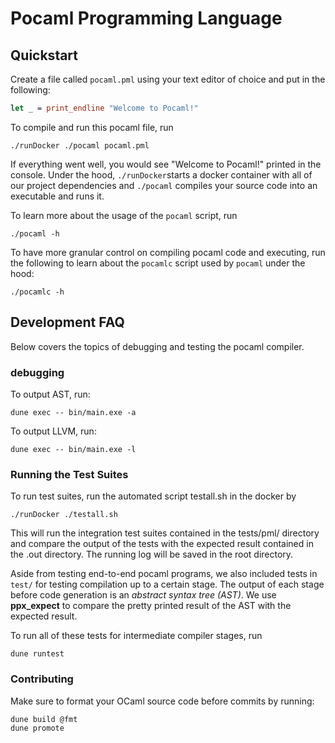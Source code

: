 # Pocaml Programming Language

## Quickstart

Create a file called `pocaml.pml` using your text editor of choice and put in the following:
```ocaml
let _ = print_endline "Welcome to Pocaml!"
```

To compile and run this pocaml file, run
```shell
./runDocker ./pocaml pocaml.pml
```

If everything went well, you would see "Welcome to Pocaml!" printed in the console. Under the hood, `./runDocker`starts a docker container with all of our project dependencies and `./pocaml` compiles your source code into an executable and runs it.

To learn more about the usage of the `pocaml` script, run
```shell
./pocaml -h
```

To have more granular control on compiling pocaml code and executing, run the following to learn about the `pocamlc` script used by `pocaml` under the hood:
```shell
./pocamlc -h
```

##  Development FAQ

Below covers the topics of debugging and testing the pocaml compiler.

### debugging

To output AST, run:
```shell
dune exec -- bin/main.exe -a
```

To output LLVM, run:
```shell
dune exec -- bin/main.exe -l
```

### Running the Test Suites

To run test suites, run the automated script testall.sh in the docker by
```shell
./runDocker ./testall.sh
```
This will run the integration test suites contained in the tests/pml/ directory
and compare the output of the tests with the expected result contained in the .out
directory.  The running log will be saved in the root directory.

Aside from testing end-to-end pocaml programs, we also included tests in `test/` for testing compilation up to a certain stage. The output of each stage before code generation is an *abstract syntax tree (AST)*. We use **ppx_expect** to compare the pretty printed result of the AST with the expected result.

To run all of these tests for intermediate compiler stages, run
```shell
dune runtest
```

### Contributing

Make sure to format your OCaml source code before commits by running:
```shell
dune build @fmt
dune promote
```
